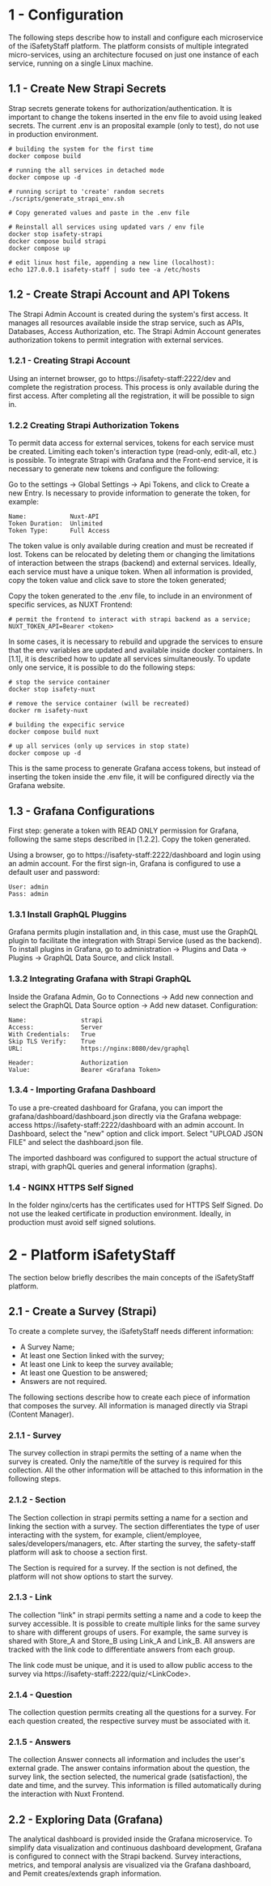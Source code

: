# 1 - Configuration

The following steps describe how to install and configure each microservice of the iSafetyStaff platform. The platform consists of multiple integrated micro-services, using an architecture focused on just one instance of each service, running on a single Linux machine. 

## 1.1 - Create New Strapi Secrets

Strap secrets generate tokens for authorization/authentication. It is important to change the tokens inserted in the env file to avoid using leaked secrets. The current .env is an proposital example (only to test), do not use in production environment.

```
# building the system for the first time
docker compose build

# running the all services in detached mode
docker compose up -d

# running script to 'create' random secrets
./scripts/generate_strapi_env.sh

# Copy generated values and paste in the .env file

# Reinstall all services using updated vars / env file
docker stop isafety-strapi
docker compose build strapi
docker compose up

# edit linux host file, appending a new line (localhost):
echo 127.0.0.1 isafety-staff | sudo tee -a /etc/hosts
```

## 1.2 - Create Strapi Account and API Tokens

The Strapi Admin Account is created during the system's first access. It manages all resources available inside the strap service, such as APIs, Databases, Access Authorization, etc. The Strapi Admin Account generates authorization tokens to permit integration with external services.

### 1.2.1 - Creating Strapi Account

Using an internet browser, go to
https://isafety-staff:2222/dev
and complete the registration process. This process is only available during the first access. After completing all the registration, it will be possible to sign in.

### 1.2.2 Creating Strapi Authorization Tokens

To permit data access for external services, tokens for each service must be created. Limiting each token's interaction type (read-only, edit-all, etc.) is possible. To integrate Strapi with Grafana and the Front-end service, it is necessary to generate new tokens and configure the following: 

Go to the settings -> Global Settings -> Api Tokens, and click to Create a new Entry. Is necessary to provide information to generate the token, for example:

```
Name:            Nuxt-API
Token Duration:  Unlimited
Token Type:      Full Access
```

The token value is only available during creation and must be recreated if lost. Tokens can be relocated by deleting them or changing the limitations of interaction between the straps (backend) and external services. Ideally, each service must have a unique token.
When all information is provided, copy the token value and click save to store the token generated;

Copy the token generated to the .env file, to include in an environment of specific services, as NUXT Frontend:
```
# permit the frontend to interact with strapi backend as a service;
NUXT_TOKEN_API=Bearer <token>
```

In some cases, it is necessary to rebuild and upgrade the services to ensure that the env variables are updated and available inside docker containers. In [1.1], it is described how to update all services simultaneously. To update only one service, it is possible to do the following steps:

```
# stop the service container
docker stop isafety-nuxt

# remove the service container (will be recreated)
docker rm isafety-nuxt

# building the expecific service
docker compose build nuxt

# up all services (only up services in stop state)
docker compose up -d
```

This is the same process to generate Grafana access tokens,
but instead of inserting the token inside the .env file, it
will be configured directly via the Grafana website.


## 1.3 - Grafana Configurations

First step: generate a token with READ ONLY permission for Grafana,
following the same steps described in [1.2.2].
Copy the token generated.

Using a browser, go to
https://isafety-staff:2222/dashboard and login using an admin account.
For the first sign-in, Grafana is configured to use  a default user and password:
```
User: admin
Pass: admin
```

### 1.3.1 Install GraphQL Pluggins

Grafana permits plugin installation and, in this case, must use the GraphQL plugin to facilitate the integration with Strapi Service (used as the backend). To install plugins in Grafana, go to administration -> Plugins and Data -> Plugins -> GraphQL Data Source, and click Install.

### 1.3.2 Integrating Grafana with Strapi GraphQL

Inside the Grafana Admin, 
Go to Connections -> Add new connection and select the GraphQL Data Source option -> Add new dataset.
Configuration:
```
Name:               strapi
Access:             Server
With Credentials:   True
Skip TLS Verify:    True
URL:                https://nginx:8080/dev/graphql
                     
Header:             Authorization
Value:              Bearer <Grafana Token>
```

### 1.3.4 - Importing Grafana Dashboard

To use a pre-created dashboard for Grafana, you can import the grafana/dashboard/dashboard.json directly via the Grafana webpage: access https://isafety-staff:2222/dashboard with an admin account. In Dashboard, select the "new" option and click import. Select "UPLOAD JSON FILE" and select the dashboard.json file.

The imported dashboard was configured to support the actual structure of strapi, with graphQL queries and general information (graphs).

### 1.4 - NGINX HTTPS Self Signed

In the folder nginx/certs has the certificates used for HTTPS Self Signed. Do not use the leaked certificate in production environment. Ideally, in production must avoid self signed solutions.

# 2 - Platform iSafetyStaff

The section below briefly describes the main concepts of the iSafetyStaff platform.

## 2.1 - Create a Survey (Strapi)

To create a complete survey, the iSafetyStaff needs different information:

* A Survey Name;
* At least one Section linked with the survey;
* At least one Link to keep the survey available;
* At least one Question to be answered;
* Answers are not required.

The following sections describe how to create each piece of information that composes the survey. All information is managed directly via Strapi (Content Manager).

### 2.1.1 - Survey

The survey collection in strapi permits the setting of a name when the survey is created. Only the name/title of the survey is required for this collection. All the other information will be attached to this information in the following steps.

### 2.1.2 - Section

The Section collection in strapi permits setting a name for a section and linking the section with a survey. The section differentiates the type of user interacting with the system, for example, client/employee, sales/developers/managers, etc. After starting the survey, the safety-staff platform will ask to choose a section first.

The Section is required for a survey. If the section is not defined, the platform will not show options to start the survey.

### 2.1.3 - Link

The collection "link" in strapi permits setting a name and a code to keep the survey accessible. It is possible to create multiple links for the same survey to share with different groups of users. For example, the same survey is shared with Store_A and Store_B using Link_A and Link_B. All answers are tracked with the link code to differentiate answers from each group.

The link code must be unique, and it is used to allow public access to the survey via https://isafety-staff:2222/quiz/\<LinkCode\>.

### 2.1.4 - Question

The collection question permits creating all the questions for a survey. For each question created, the respective survey must be associated with it.

### 2.1.5 - Answers

The collection Answer connects all information and includes the user's external grade. The answer contains information about the question, the survey link, the section selected, the numerical grade (satisfaction), the date and time, and the survey. This information is filled automatically during the interaction with Nuxt Frontend.

## 2.2 - Exploring Data (Grafana)

The analytical dashboard is provided inside the Grafana microservice. To simplify data visualization and continuous dashboard development, Grafana is configured to connect with the Strapi backend. Survey interactions, metrics, and temporal analysis are visualized via the Grafana dashboard, and Pemit creates/extends graph information.
